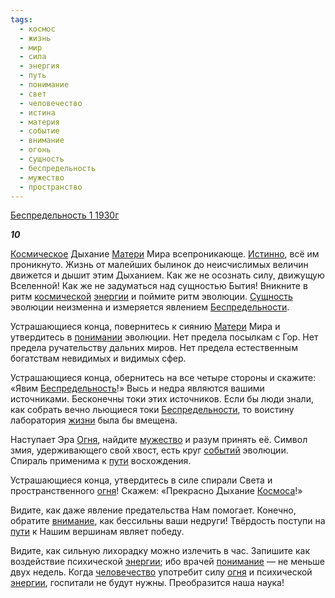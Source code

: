 ```yaml
---
tags:
  - космос
  - жизнь
  - мир
  - сила
  - энергия
  - путь
  - понимание
  - свет
  - человечество
  - истина
  - материя
  - событие
  - внимание
  - огонь
  - сущность
  - беспредельность
  - мужество
  - пространство
---
```

[Беспредельность 1 1930г](https://127.0.0.1:4002/agni/1930)

___10___

[Космическое](../../../tags/#космос) Дыхание [Матери](../../../tags/#материя) Мира всепроникающе. [Истинно](../../../tags/#истина), всё им проникнуто. Жизнь от малейших былинок до неисчислимых величин движется и дышит этим Дыханием. Как же не осознать силу, движущую Вселенной! Как же не задуматься над сущностью Бытия! Вникните в ритм [космической](../../../tags/#космос) [энергии](../../../tags/#энергия) и поймите ритм эволюции. [Сущность](../../../tags/#сущность) эволюции неизменна и измеряется явлением [Беспредельности](../../../tags/#беспредельность).   

Устрашающиеся конца, повернитесь к сиянию [Матери](../../../tags/#материя) Мира и утвердитесь в [понимании](../../../tags/#[понимание](../../../tags/#понимание)) эволюции. Нет предела посылкам с Гор. Нет предела ручательству дальних миров. Нет предела естественным богатствам невидимых и видимых сфер.   

Устрашающиеся конца, обернитесь на все четыре стороны и скажите: «Явим [Беспредельность](../../../tags/#беспредельность)!» Высь и недра являются вашими источниками. Бесконечны токи этих источников. Если бы люди знали, как собрать вечно льющиеся токи [Беспредельности](../../../tags/#беспредельность), то воистину лаборатория [жизни](../../../tags/#жизнь) была бы вмещена.   

Наступает Эра [Огня](../../../tags/#огонь), найдите [мужество](../../../tags/#мужество) и разум принять её. Символ змия, удерживающего свой хвост, есть круг [событий](../../../tags/#событие) эволюции. Спираль применима к [пути](../../../tags/#путь) восхождения.   

Устрашающиеся конца, утвердитесь в силе спирали Света и пространственного [огня](../../../tags/#огонь)! Скажем: «Прекрасно Дыхание [Космоса](../../../tags/#космос)!»   

Видите, как даже явление предательства Нам помогает. Конечно, обратите [внимание](../../../tags/#внимание), как бессильны ваши недруги! Твёрдость поступи на [пути](../../../tags/#путь) к Нашим вершинам являет победу.   

Видите, как сильную лихорадку можно излечить в час. Запишите как воздействие психической [энергии](../../../tags/#энергия); ибо врачей [понимание](../../../tags/#понимание) — не меньше двух недель. Когда [человечество](../../../tags/#человечество) употребит силу [огня](../../../tags/#огонь) и психической [энергии](../../../tags/#энергия), госпитали не будут нужны. Преобразится наша наука!